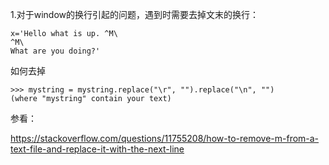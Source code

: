 1.对于window的换行引起的问题，遇到时需要去掉文末的换行：


```
x='Hello what is up. ^M\
^M\
What are you doing?'

```

如何去掉

```
>>> mystring = mystring.replace("\r", "").replace("\n", "")
(where "mystring" contain your text)

```


参看：

https://stackoverflow.com/questions/11755208/how-to-remove-m-from-a-text-file-and-replace-it-with-the-next-line







